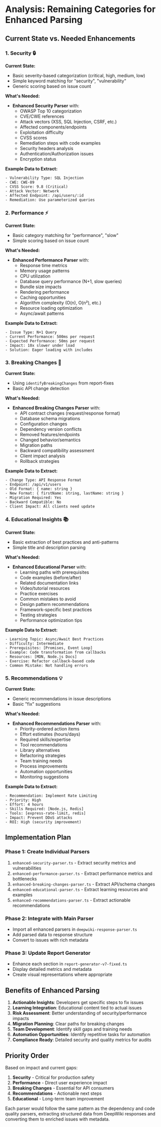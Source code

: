 # Analysis: Remaining Categories for Enhanced Parsing

## Current State vs. Needed Enhancements

### 1. **Security** 🔒
**Current State:**
- Basic severity-based categorization (critical, high, medium, low)
- Simple keyword matching for "security", "vulnerability"
- Generic scoring based on issue count

**What's Needed:**
- **Enhanced Security Parser** with:
  - OWASP Top 10 categorization
  - CVE/CWE references
  - Attack vectors (XSS, SQL Injection, CSRF, etc.)
  - Affected components/endpoints
  - Exploitation difficulty
  - CVSS scores
  - Remediation steps with code examples
  - Security headers analysis
  - Authentication/Authorization issues
  - Encryption status

**Example Data to Extract:**
```
- Vulnerability Type: SQL Injection
- CWE: CWE-89
- CVSS Score: 9.8 (Critical)
- Attack Vector: Network
- Affected Endpoint: /api/users/:id
- Remediation: Use parameterized queries
```

### 2. **Performance** ⚡
**Current State:**
- Basic category matching for "performance", "slow"
- Simple scoring based on issue count

**What's Needed:**
- **Enhanced Performance Parser** with:
  - Response time metrics
  - Memory usage patterns
  - CPU utilization
  - Database query performance (N+1, slow queries)
  - Bundle size impacts
  - Rendering performance
  - Caching opportunities
  - Algorithm complexity (O(n), O(n²), etc.)
  - Resource loading optimization
  - Async/await patterns

**Example Data to Extract:**
```
- Issue Type: N+1 Query
- Current Performance: 500ms per request
- Expected Performance: 50ms per request
- Impact: 10x slower under load
- Solution: Eager loading with includes
```

### 3. **Breaking Changes** 🚨
**Current State:**
- Using `identifyBreakingChanges` from report-fixes
- Basic API change detection

**What's Needed:**
- **Enhanced Breaking Changes Parser** with:
  - API contract changes (request/response format)
  - Database schema migrations
  - Configuration changes
  - Dependency version conflicts
  - Removed features/endpoints
  - Changed behavior/semantics
  - Migration paths
  - Backward compatibility assessment
  - Client impact analysis
  - Rollback strategies

**Example Data to Extract:**
```
- Change Type: API Response Format
- Endpoint: /api/v1/users
- Old Format: { name: string }
- New Format: { firstName: string, lastName: string }
- Migration Required: Yes
- Backward Compatible: No
- Client Impact: All clients need update
```

### 4. **Educational Insights** 📚
**Current State:**
- Basic extraction of best practices and anti-patterns
- Simple title and description parsing

**What's Needed:**
- **Enhanced Educational Parser** with:
  - Learning paths with prerequisites
  - Code examples (before/after)
  - Related documentation links
  - Video/tutorial resources
  - Practice exercises
  - Common mistakes to avoid
  - Design pattern recommendations
  - Framework-specific best practices
  - Testing strategies
  - Performance optimization tips

**Example Data to Extract:**
```
- Learning Topic: Async/Await Best Practices
- Difficulty: Intermediate
- Prerequisites: [Promises, Event Loop]
- Example: Code transformation from callbacks
- Resources: [MDN, Node.js Docs]
- Exercise: Refactor callback-based code
- Common Mistake: Not handling errors
```

### 5. **Recommendations** 💡
**Current State:**
- Generic recommendations in issue descriptions
- Basic "fix" suggestions

**What's Needed:**
- **Enhanced Recommendations Parser** with:
  - Priority-ordered action items
  - Effort estimates (hours/days)
  - Required skills/expertise
  - Tool recommendations
  - Library alternatives
  - Refactoring strategies
  - Team training needs
  - Process improvements
  - Automation opportunities
  - Monitoring suggestions

**Example Data to Extract:**
```
- Recommendation: Implement Rate Limiting
- Priority: High
- Effort: 4 hours
- Skills Required: [Node.js, Redis]
- Tools: [express-rate-limit, redis]
- Impact: Prevent DDoS attacks
- ROI: High (security improvement)
```

## Implementation Plan

### Phase 1: Create Individual Parsers
1. `enhanced-security-parser.ts` - Extract security metrics and vulnerabilities
2. `enhanced-performance-parser.ts` - Extract performance metrics and bottlenecks
3. `enhanced-breaking-changes-parser.ts` - Extract API/schema changes
4. `enhanced-educational-parser.ts` - Extract learning resources and examples
5. `enhanced-recommendations-parser.ts` - Extract actionable recommendations

### Phase 2: Integrate with Main Parser
- Import all enhanced parsers in `deepwiki-response-parser.ts`
- Add parsed data to response structure
- Convert to issues with rich metadata

### Phase 3: Update Report Generator
- Enhance each section in `report-generator-v7-fixed.ts`
- Display detailed metrics and metadata
- Create visual representations where appropriate

## Benefits of Enhanced Parsing

1. **Actionable Insights**: Developers get specific steps to fix issues
2. **Learning Integration**: Educational content tied to actual issues
3. **Risk Assessment**: Better understanding of security/performance impacts
4. **Migration Planning**: Clear paths for breaking changes
5. **Team Development**: Identify skill gaps and training needs
6. **Automation Opportunities**: Identify repetitive tasks for automation
7. **Compliance Ready**: Detailed security and quality metrics for audits

## Priority Order

Based on impact and current gaps:
1. **Security** - Critical for production safety
2. **Performance** - Direct user experience impact
3. **Breaking Changes** - Essential for API consumers
4. **Recommendations** - Actionable next steps
5. **Educational** - Long-term team improvement

Each parser would follow the same pattern as the dependency and code quality parsers, extracting structured data from DeepWiki responses and converting them to enriched issues with metadata.